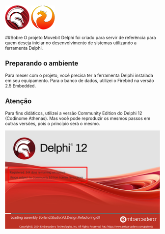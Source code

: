 <img src="prints/delphi.png" width="79px" height="79px" alt="Logotipo do Delphi"> <img src="prints/firebird.png" width="79px" height="79px" alt="Logotipo do firebird">

##Sobre
O projeto Movebit Delphi foi criado para servir de referência para quem deseja iniciar no desenvolvimento de sistemas utilizando a ferramenta Delphi.

## Preparando o ambiente
Para mexer com o projeto, você precisa ter a ferramenta Delphi instalada em seu equipamento. Para o banco de dados, utilizei o Firebird na versão 2.5 Embedded.

## Atenção
Para fins didáticos, utilizei a versão Community Edition do Delphi 12 (Codinome Athenas). 
Mas você pode reproduzir os mesmos passos em outras versões, pois o princípio será o mesmo.

<img src="prints/print001.png">

## 